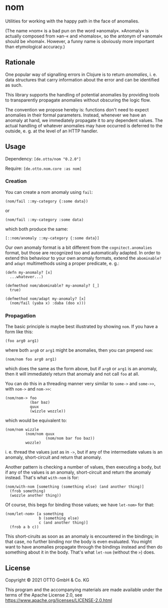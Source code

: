 # nom

Utilities for working with the happy path in the face of anomalies.

(The name »nom« is a bad pun on the word »anomaly«.  »Anomaly« is actually
composed from »an-« and »homalos«, so the antonym of »anomal« should be »homal«.
However, a funny name is obviously more important than etymological accuracy.)

## Rationale

One popular way of signalling errors in Clojure is to return _anomalies_,
i. e. data structures that carry information about the error and can be
identified as such.

This library supports the handling of potential anomalies by providing tools to
transparently propagate anomalies without obscuring the logic flow.

The convention we propose hereby is: functions don't need to expect anomalies in
their formal parameters.  Instead, whenever we have an anomaly at hand, we
immediately propagate it to any dependent values.  The actual handling of
whatever anomalies may have occurred is deferred to the outside, e. g. at the
level of an HTTP handler.

## Usage

Dependency: `[de.otto/nom "0.2.0"]`

Require: `[de.otto.nom.core :as nom]`

### Creation

You can create a nom anomaly using `fail`:

    (nom/fail ::my-category {:some data})

or

    (nom/fail ::my-category :some data)

which both produce the same:

    [::nom/anomaly ::my-category {:some data}]

Our own anomaly format is a bit different from the `cognitect.anomalies` format,
but those are recognized too and automatically adapted.  In order to extend this
behaviour to your own anomaly formats, extend the `abominable?` and `adapt`
multimethods using a proper predicate, e. g.:

    (defn my-anomaly? [x]
      ...whatever...)

    (defmethod nom/abominable? my-anomaly? [_]
      true)

    (defmethod nom/adapt my-anomaly? [x]
      (nom/fail (yaba x) :daba (doo x)))

### Propagation

The basic principle is maybe best illustrated by showing `nom`.  If you have a
form like this:

    (foo arg0 arg1)

where both `arg0` or `arg1` might be anomalies, then you can prepend `nom`:

    (nom/nom foo arg0 arg1)

which does the same as the form above, but if `arg0` or `arg1` is an anomaly,
then it will immediately return that anomaly and not call `foo` at all.

You can do this in a threading manner very similar to `some->` and `some->>`,
with `nom->` and `nom->>`:

    (nom/nom-> foo
               (bar baz)
               quux
               (wizzle wozzle))

which would be equivalent to:

    (nom/nom wizzle
             (nom/nom quux
                      (nom/nom bar foo baz))
             wozzle)

i. e. thread the values just as in `->`, but if any of the intermediate values
is an anomaly, short-circuit and return that anomaly.

Another pattern is checking a number of values, then executing a body, but if
any of the values is an anomaly, short-circuit and return the anomaly instead.
That's what `with-nom` is for:

    (nom/with-nom [something (something else) (and another thing)]
      (frob something)
      (wozzle another thing))

Of course, this begs for binding those values; we have `let-nom>` for that:

    (nom/let-nom> [a something
                   b (something else)
                   c (and another thing)]
      (frob a b c))

This short-ciruits as soon as an anomaly is encountered in the bindings; in that
case, no further binding nor the body is even evaluated.  You might want to have
anomalies propagate through the bindings instead and then do something about it
in the body.  That's what `let-nom` (without the `>`) does.

## License

Copyright © 2021 OTTO GmbH & Co. KG

This program and the accompanying materials are made available under the terms
of the Apache License 2.0, see https://www.apache.org/licenses/LICENSE-2.0.html
